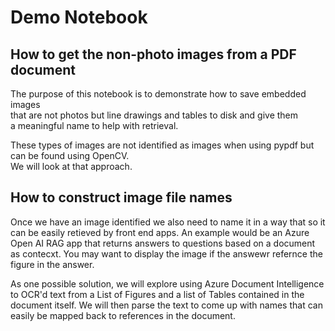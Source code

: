 
# Demo Notebook

## How to get the non-photo images from a PDF document

The purpose of this notebook is to demonstrate how to save embedded images  
that are not photos but line drawings and tables to disk and give them  
a meaningful name to help with retrieval.  

These types of images are not identified as images when using pypdf but can be found using OpenCV.  
We will look at that approach.  

## How to construct image file names

Once we have an image identified we also need to name it in a way that so it can be easily retieved by front end apps. An example would be an Azure Open AI RAG app that returns answers to questions based on a document as contecxt. You may want to display the image if the answewr refernce the figure in the answer.

As one possible solution, we will explore using Azure Document Intelligence to OCR'd text from a List of Figures and a list of Tables contained in the document itself. We will then parse the text to come up with names that can easily be mapped back to references in the document.
